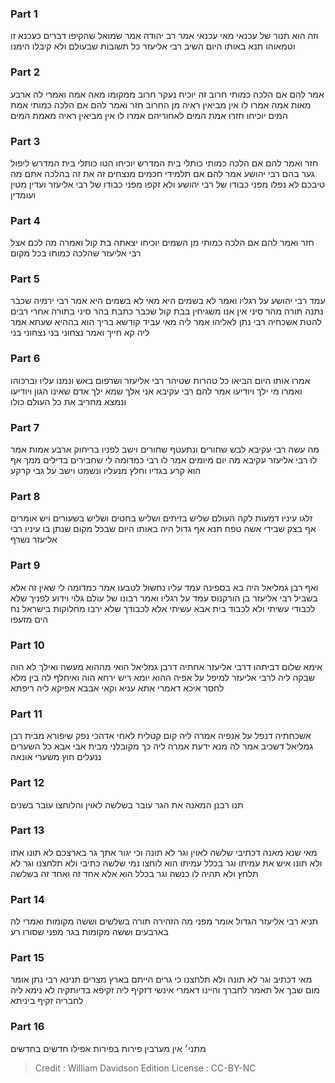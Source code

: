 
### Part 1
וזה הוא תנור של עכנאי מאי עכנאי אמר רב יהודה אמר שמואל שהקיפו דברים כעכנא זו וטמאוהו תנא באותו היום השיב רבי אליעזר כל תשובות שבעולם ולא קיבלו הימנו

### Part 2
אמר להם אם הלכה כמותי חרוב זה יוכיח נעקר חרוב ממקומו מאה אמה ואמרי לה ארבע מאות אמה אמרו לו אין מביאין ראיה מן החרוב חזר ואמר להם אם הלכה כמותי אמת המים יוכיחו חזרו אמת המים לאחוריהם אמרו לו אין מביאין ראיה מאמת המים

### Part 3
חזר ואמר להם אם הלכה כמותי כותלי בית המדרש יוכיחו הטו כותלי בית המדרש ליפול גער בהם רבי יהושע אמר להם אם תלמידי חכמים מנצחים זה את זה בהלכה אתם מה טיבכם לא נפלו מפני כבודו של רבי יהושע ולא זקפו מפני כבודו של רבי אליעזר ועדין מטין ועומדין

### Part 4
חזר ואמר להם אם הלכה כמותי מן השמים יוכיחו יצאתה בת קול ואמרה מה לכם אצל רבי אליעזר שהלכה כמותו בכל מקום

### Part 5
עמד רבי יהושע על רגליו ואמר לא בשמים היא מאי לא בשמים היא אמר רבי ירמיה שכבר נתנה תורה מהר סיני אין אנו משגיחין בבת קול שכבר כתבת בהר סיני בתורה אחרי רבים להטת אשכחיה רבי נתן לאליהו אמר ליה מאי עביד קודשא בריך הוא בההיא שעתא אמר ליה קא חייך ואמר נצחוני בני נצחוני בני

### Part 6
אמרו אותו היום הביאו כל טהרות שטיהר רבי אליעזר ושרפום באש ונמנו עליו וברכוהו ואמרו מי ילך ויודיעו אמר להם רבי עקיבא אני אלך שמא ילך אדם שאינו הגון ויודיעו ונמצא מחריב את כל העולם כולו

### Part 7
מה עשה רבי עקיבא לבש שחורים ונתעטף שחורים וישב לפניו בריחוק ארבע אמות אמר לו רבי אליעזר עקיבא מה יום מיומים אמר לו רבי כמדומה לי שחבירים בדילים ממך אף הוא קרע בגדיו וחלץ מנעליו ונשמט וישב על גבי קרקע

### Part 8
זלגו עיניו דמעות לקה העולם שליש בזיתים ושליש בחטים ושליש בשעורים ויש אומרים אף בצק שבידי אשה טפח תנא אף גדול היה באותו היום שבכל מקום שנתן בו עיניו רבי אליעזר נשרף

### Part 9
ואף רבן גמליאל היה בא בספינה עמד עליו נחשול לטבעו אמר כמדומה לי שאין זה אלא בשביל רבי אליעזר בן הורקנוס עמד על רגליו ואמר רבונו של עולם גלוי וידוע לפניך שלא לכבודי עשיתי ולא לכבוד בית אבא עשיתי אלא לכבודך שלא ירבו מחלוקות בישראל נח הים מזעפו

### Part 10
אימא שלום דביתהו דרבי אליעזר אחתיה דרבן גמליאל הואי מההוא מעשה ואילך לא הוה שבקה ליה לרבי אליעזר למיפל על אפיה ההוא יומא ריש ירחא הוה ואיחלף לה בין מלא לחסר איכא דאמרי אתא עניא וקאי אבבא אפיקא ליה ריפתא

### Part 11
אשכחתיה דנפל על אנפיה אמרה ליה קום קטלית לאחי אדהכי נפק שיפורא מבית רבן גמליאל דשכיב אמר לה מנא ידעת אמרה ליה כך מקובלני מבית אבי אבא כל השערים ננעלים חוץ משערי אונאה

### Part 12
תנו רבנן המאנה את הגר עובר בשלשה לאוין והלוחצו עובר בשנים

### Part 13
מאי שנא מאנה דכתיבי שלשה לאוין וגר לא תונה וכי יגור אתך גר בארצכם לא תונו אתו ולא תונו איש את עמיתו וגר בכלל עמיתו הוא לוחצו נמי שלשה כתיבי ולא תלחצנו וגר לא תלחץ ולא תהיה לו כנשה וגר בכלל הוא אלא אחד זה ואחד זה בשלשה

### Part 14
תניא רבי אליעזר הגדול אומר מפני מה הזהירה תורה בשלשים וששה מקומות ואמרי לה בארבעים וששה מקומות בגר מפני שסורו רע

### Part 15
מאי דכתיב וגר לא תונה ולא תלחצנו כי גרים הייתם בארץ מצרים תנינא רבי נתן אומר מום שבך אל תאמר לחברך והיינו דאמרי אינשי דזקיף ליה זקיפא בדיותקיה לא נימא ליה לחבריה זקיף ביניתא

### Part 16
מתני׳ אין מערבין פירות בפירות אפילו חדשים בחדשים

>Credit : William Davidson Edition
>License : CC-BY-NC